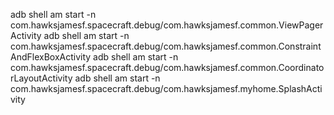 adb shell am start -n com.hawksjamesf.spacecraft.debug/com.hawksjamesf.common.ViewPagerActivity
adb shell am start -n com.hawksjamesf.spacecraft.debug/com.hawksjamesf.common.ConstraintAndFlexBoxActivity
adb shell am start -n com.hawksjamesf.spacecraft.debug/com.hawksjamesf.common.CoordinatorLayoutActivity
adb shell am start -n com.hawksjamesf.spacecraft.debug/com.hawksjamesf.myhome.SplashActivity
